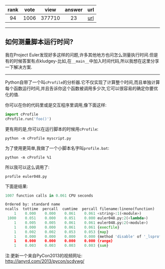 
| rank | vote | view | answer | url |
|:-:|:-:|:-:|:-:|:-:|
|94|1006|377710|23| [url](http://stackoverflow.com/questions/582336/how-can-you-profile-a-script) |
***

## 如何测量脚本运行时间?

我在Project Euler发现好多这样的问题,许多其他地方也问怎么测量执行时间.但是有的时候答案有点kludgey-比如,在`__main__`中加入时间代码,所以我想在这里分享一下解决方案.

***

Python自带了一个叫`cProfile`的分析器.它不仅实现了计算整个时间,而且单独计算每个函数运行时间,并且告诉你这个函数被调用多少次,它可以很容易的确定你要优化的值.

你可以在你的代码里或是交互程序里调用,像下面这样:

```python
import cProfile
cProfile.run('foo()')
```

更有用的是,你可以在运行脚本的时候用`cProfile`:

```
python -m cProfile myscript.py
```

为了使用更简单,我做了一个小脚本名字叫`profile.bat`:

```
python -m cProfile %1
```

所以我可以这么调用了:

```
profile euler048.py
```

下面是结果:

```python
1007 function calls in 0.061 CPU seconds

Ordered by: standard name
ncalls  tottime  percall  cumtime  percall filename:lineno(function)
    1    0.000    0.000    0.061    0.061 <string>:1(<module>)
 1000    0.051    0.000    0.051    0.000 euler048.py:2(<lambda>)
    1    0.005    0.005    0.061    0.061 euler048.py:2(<module>)
    1    0.000    0.000    0.061    0.061 {execfile}
    1    0.002    0.002    0.053    0.053 {map}
    1    0.000    0.000    0.000    0.000 {method 'disable' of '_lsprof.Profiler objects}
    1    0.000    0.000    0.000    0.000 {range}
    1    0.003    0.003    0.003    0.003 {sum}
```

注:更新一个来自PyCon2013的视频网址:  http://lanyrd.com/2013/pycon/scdywg/